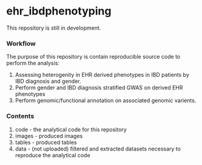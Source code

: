# ehr_ibdphenotyping

This repository is still in development.

### Workflow
The purpose of this repository is contain reproducible source code to perform the analysis:
1. Assessing heterogenity in EHR derived phenotypes in IBD patients by IBD diagnosis and gender.
2. Perform gender and IBD diagnosis stratified  GWAS on derived EHR phenotypes
3. Perform genomic/functional annotation on associated genomic varients. 

### Contents
1. code - the analytical code for this repository
2. images - produced images
3. tables - produced tables
4. data - (not uploaded) filtered and extracted datasets necessary to reproduce the analytical code
